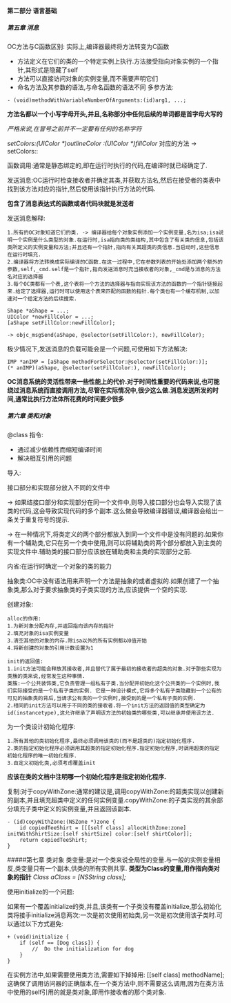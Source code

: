 #### 第二部分 语言基础
##### 第五章 消息
OC方法与C函数区别: 实际上,编译器最终将方法转变为C函数

- 方法定义在它们的类的一个特定实例上执行.方法接受指向对象实例的一个指针,其形式是隐藏了self
- 方法可以直接访问对象的实例变量,而不需要声明它们
- 命名方法及其参数的语法,与命名函数的语法不同
多参方法:

```
- (void)methodWithVariableNumberOfArguments:(id)arg1, ...;
```
**方法名都以一个小写字母开头,并且,名称部分中任何后续的单词都是首字母大写的**

*严格来说,在冒号之前并不一定要有任何的名称字符*

*setColors:(UIColor \*)outlineColor :(UIColor \*)fillColor* 对应的方法 -> setColors::

函数调用:通常是静态绑定的,即在运行时执行的代码,在编译时就已经确定了.

发送消息:OC运行时检查接收者并确定其类,并获取方法名,然后在接受者的类表中找到该方法对应的指针,然后使用该指针执行方法的代码.

**包含了消息表达式的函数或者代码块就是发送者**

发送消息解释:

```
1.所有的OC对象知道它们的类. -> 编译器给每个对象实例添加一个实例变量,名为isa;isa说明一个实例是什么类型的对象.在运行时,isa指向类的类结构,其中包含了有关类的信息,包括该类所定义的实例变量和方法;并且还有一个指针,指向有关其超类的类信息.当启动时,这些信息在运行时填充.
2.编译器将方法转换成实际编译的C函数.在这一过程中,它在参数列表的开始处添加两个额外的参数,self,_cmd.self是一个指针,指向发送消息时充当接收者的对象,_cmd是与消息的方法名对应的选择器
3.每个OC类都有一个表,这个表将一个方法的选择器与指向实现该方法的函数的一个指针链接起来.给定了选择器,运行时可以使用这个表来匹配的函数的指针.每个类也有一个缓存机制,以加速对一个给定方法的后续搜索.

```

```
Shape *aShape = ...;
UIColor *newFillColor = ...;
[aShape setFillColor:newFillColor];

-> objc_msgSend(aShape, @selector(setFillColor:), newFillColor);
```
极少情况下,发送消息的负载可能会是一个问题,可使用如下方法解决:

```
IMP *anIMP = [aShape methodForSelector:@selector(setFillColor:)];
(* anIMP)(aShape, @selector(setFillColor:), newFillColor);
```

**OC消息系统的灵活性带来一些性能上的代价.对于时间性重要的代码来说,也可能绕过消息系统而直接调用方法,尽管在实际情况中,很少这么做.消息发送所发的时间,通常比执行方法体所花费的时间要少很多**

##### 第六章 类和对象
@class 指令:

- 通过减少依赖性而缩短编译时间
- 解决相互引用的问题

导入:

接口部分和实现部分放入不同的文件中

-> 如果结接口部分和实现部分在同一个文件中,则导入接口部分也会导入实现了该类的代码,这会导致实现代码的多个副本.这么做会导致编译器错误,编译器会给出一条关于重复符号的提示. 

-> 在一种情况下,将类定义的两个部分都放入到同一个文件中是没有问题的.如果你有一个辅助类,它只在另一个类中使用,则可以将辅助类的两个部分都放入到主类的实现文件中.辅助类的接口部分应该放在辅助类和主类的实现部分之前.

内省:在运行时确定一个对象的类的能力

抽象类:OC中没有语法用来声明一个方法是抽象的或者虚拟的.如果创建了一个抽象类,那么对于要求抽象类的子类实现的方法,应该提供一个空的实现.

创建对象:

```
alloc的作用:
1.为新对象分配内存,并返回指向该内存的指针
2.填充对象的isa实例变量
3.清空其他的对象的内存.除isa以外的所有实例都以0值开始
4.将新创建的对象的引用计数设置为1
```
```
init的返回值:
1.init方法可能会释放其接收者,并且替代了属于最初的接收者的超类的对象.对于那些实现为类簇的类来说,经常发生这种事情.
类簇:一个公共装饰类,它负责管理一组私有子类.当分配并初始化这个公共类的一个实例时,我们实际接受的是一个私有子类的实例. 它是一种设计模式,它将多个私有子类隐藏到一个公有的可见的抽象类的背后,当请求公有类的一个实例时,接受到的是一个私有子类的实例.
2.相同的init方法可以用于不同的类的接收者.将一个init方法的返回值的类型确定为id(instancetype),这允许继承了声明该方法的初始类的哪些类,可以继承并使用该方法.
```
为一个类设计初始化程序:

```
1.所有其他的类初始化程序,最终必须调用该类的(而不是超类的)指定初始化程序.
2.类的指定初始化程序必须调用其超类的指定初始化程序.指定初始化程序,时调用超类的指定初始化程序的唯一初始化程序.
3.自定义初始化类,必须考虑覆盖init
```
**应该在类的文档中注明哪一个初始化程序是指定初始化程序.**

复制:对于copyWithZone:通常的建议是,调用copyWithZone:的超类实现以创建新的副本,并且填充超类中定义的任何实例变量.copyWithZone:的子类实现的其余部分填充子类中定义的实例变量,并且返回该副本.

```
- (id)copyWithZone:(NSZone *)zone {
	id copiedTeeShirt = [[[self class] allocWithZone:zone] initWithShirtSize:[self shirtSize] color:[self shirtColor]];
	return copiedTeeShirt;
}
```
#####第七章 类对象
类变量:是对一个类来说全局性的变量.与一般的实例变量相反,类变量只有一个副本,供类的所有实例共享.
**类型为Class的变量,用作指向类对象的指针**
*Class aClass = [NSString class];*

使用initialize的一个问题:

如果有一个覆盖initialize的类,并且,该类有一个子类没有覆盖initialize,那么初始化类将接手initialize消息两次:一次是初次使用初始类,另一次是初次使用该子类时.可以通过以下方式避免:

```
+ (void)initialize {
	if (self == [Dog class]) {
		//	Do the initialization for dog
	}
}
```

在实例方法中,如果需要使用类方法,需要如下掉掉用:
[[self class] methodName];
这确保了调用访问器的正确版本,在一个类方法中,则不需要这么调用,因为在类方法中使用的self引用的就是类对象,即用作接收者的那个类对象.






